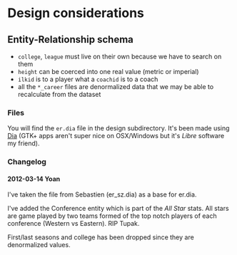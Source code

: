 # Design considerations


## Entity-Relationship schema

* `college`, `league` must live on their own because we have to search on them
* `height` can be coerced into one real value (metric or imperial)
* `ilkid` is to a player what a `coachid` is to a coach
* all the `*_career` files are denormalized data that we may be able to recalculate from the dataset

### Files

You will find the `er.dia` file in the design subdirectory. It's been made using
[Dia](https://live.gnome.org/Dia) (GTK+ apps aren't super nice on OSX/Windows but it's _Libre_ software my friend).

### Changelog

#### 2012-03-14 Yoan

I've taken the file from Sebastien (er_sz.dia) as a base for er.dia.

I've added the Conference entity which is part of the _All Star_ stats. All stars are game played by two teams formed of the top notch players of each conference (Western vs Eastern). RIP Tupak.

First/last seasons and college has been dropped since they are denormalized values.
